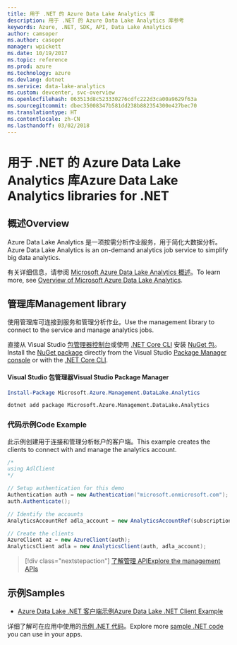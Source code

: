 ```yaml
---
title: 用于 .NET 的 Azure Data Lake Analytics 库
description: 用于 .NET 的 Azure Data Lake Analytics 库参考
keywords: Azure, .NET, SDK, API, Data Lake Analytics
author: camsoper
ms.author: casoper
manager: wpickett
ms.date: 10/19/2017
ms.topic: reference
ms.prod: azure
ms.technology: azure
ms.devlang: dotnet
ms.service: data-lake-analytics
ms.custom: devcenter, svc-overview
ms.openlocfilehash: 063513d8c523330276cdfc222d3ca00a9629f63a
ms.sourcegitcommit: dbec35008347b581dd238b882354300e427bec70
ms.translationtype: HT
ms.contentlocale: zh-CN
ms.lasthandoff: 03/02/2018
---
```

# <a name="azure-data-lake-analytics-libraries-for-net"></a><span data-ttu-id="c405f-104">用于 .NET 的 Azure Data Lake Analytics 库</span><span class="sxs-lookup"><span data-stu-id="c405f-104">Azure Data Lake Analytics libraries for .NET</span></span>

## <a name="overview"></a><span data-ttu-id="c405f-105">概述</span><span class="sxs-lookup"><span data-stu-id="c405f-105">Overview</span></span>

<span data-ttu-id="c405f-106">Azure Data Lake Analytics 是一项按需分析作业服务，用于简化大数据分析。</span><span class="sxs-lookup"><span data-stu-id="c405f-106">Azure Data Lake Analytics is an on-demand analytics job service to simplify big data analytics.</span></span>

<span data-ttu-id="c405f-107">有关详细信息，请参阅 [Microsoft Azure Data Lake Analytics 概述](/azure/data-lake-analytics/data-lake-analytics-overview)。</span><span class="sxs-lookup"><span data-stu-id="c405f-107">To learn more, see [Overview of Microsoft Azure Data Lake Analytics](/azure/data-lake-analytics/data-lake-analytics-overview).</span></span>

## <a name="management-library"></a><span data-ttu-id="c405f-108">管理库</span><span class="sxs-lookup"><span data-stu-id="c405f-108">Management library</span></span>

<span data-ttu-id="c405f-109">使用管理库可连接到服务和管理分析作业。</span><span class="sxs-lookup"><span data-stu-id="c405f-109">Use the management library to connect to the service and manage analytics jobs.</span></span>

<span data-ttu-id="c405f-110">直接从 Visual Studio [包管理器控制台][PackageManager]或使用 [.NET Core CLI][DotNetCLI] 安装 [NuGet 包](https://www.nuget.org/packages/Microsoft.Azure.Management.DataLake.Analytics)。</span><span class="sxs-lookup"><span data-stu-id="c405f-110">Install the [NuGet package](https://www.nuget.org/packages/Microsoft.Azure.Management.DataLake.Analytics) directly from the Visual Studio [Package Manager console][PackageManager] or with the [.NET Core CLI][DotNetCLI].</span></span>

#### <a name="visual-studio-package-manager"></a><span data-ttu-id="c405f-111">Visual Studio 包管理器</span><span class="sxs-lookup"><span data-stu-id="c405f-111">Visual Studio Package Manager</span></span>

```powershell
Install-Package Microsoft.Azure.Management.DataLake.Analytics
```

```bash
dotnet add package Microsoft.Azure.Management.DataLake.Analytics
```

### <a name="code-example"></a><span data-ttu-id="c405f-112">代码示例</span><span class="sxs-lookup"><span data-stu-id="c405f-112">Code Example</span></span>

<span data-ttu-id="c405f-113">此示例创建用于连接和管理分析帐户的客户端。</span><span class="sxs-lookup"><span data-stu-id="c405f-113">This example creates the clients to connect with and manage the analytics account.</span></span>

```csharp
/*
using AdlClient 
*/

// Setup authentication for this demo
Authentication auth = new Authentication("microsoft.onmicrosoft.com"); // change this to YOUR tenant
auth.Authenticate();

// Identify the accounts
AnalyticsAccountRef adla_account = new AnalyticsAccountRef(subscriptionId, resourceGroup, userName);

// Create the clients
AzureClient az = new AzureClient(auth);
AnalyticsClient adla = new AnalyticsClient(auth, adla_account);
```

> [!div class="nextstepaction"]
> [<span data-ttu-id="c405f-114">了解管理 API</span><span class="sxs-lookup"><span data-stu-id="c405f-114">Explore the management APIs</span></span>](/dotnet/api/overview/azure/datalakeanalytics/management)

## <a name="samples"></a><span data-ttu-id="c405f-115">示例</span><span class="sxs-lookup"><span data-stu-id="c405f-115">Samples</span></span>
* [<span data-ttu-id="c405f-116">Azure Data Lake .NET 客户端示例</span><span class="sxs-lookup"><span data-stu-id="c405f-116">Azure Data Lake .NET Client Example</span></span>](https://azure.microsoft.com/resources/samples/data-lake-dotnet-client/)

<span data-ttu-id="c405f-117">详细了解可在应用中使用的[示例 .NET 代码](https://azure.microsoft.com/resources/samples/?platform=dotnet)。</span><span class="sxs-lookup"><span data-stu-id="c405f-117">Explore more [sample .NET code](https://azure.microsoft.com/resources/samples/?platform=dotnet) you can use in your apps.</span></span>

[PackageManager]: https://docs.microsoft.com/nuget/tools/package-manager-console
[DotNetCLI]: https://docs.microsoft.com/dotnet/core/tools/dotnet-add-package
